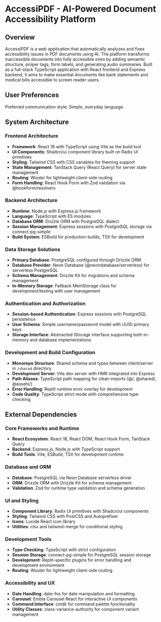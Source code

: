 # AccessiPDF - AI-Powered Document Accessibility Platform

## Overview

AccessiPDF is a web application that automatically analyzes and fixes accessibility issues in PDF documents using AI. The platform transforms inaccessible documents into fully accessible ones by adding semantic structure, proper tags, form labels, and generating audio summaries. Built as a full-stack TypeScript application with React frontend and Express backend, it aims to make essential documents like bank statements and medical bills accessible to screen reader users.

## User Preferences

Preferred communication style: Simple, everyday language.

## System Architecture

### Frontend Architecture
- **Framework**: React 18 with TypeScript using Vite as the build tool
- **UI Components**: Shadcn/ui component library built on Radix UI primitives
- **Styling**: Tailwind CSS with CSS variables for theming support
- **State Management**: TanStack Query (React Query) for server state management
- **Routing**: Wouter for lightweight client-side routing
- **Form Handling**: React Hook Form with Zod validation via @hookform/resolvers

### Backend Architecture
- **Runtime**: Node.js with Express.js framework
- **Language**: TypeScript with ES modules
- **Database ORM**: Drizzle ORM with PostgreSQL dialect
- **Session Management**: Express sessions with PostgreSQL storage via connect-pg-simple
- **Build System**: ESBuild for production builds, TSX for development

### Data Storage Solutions
- **Primary Database**: PostgreSQL configured through Drizzle ORM
- **Database Provider**: Neon Database (@neondatabase/serverless) for serverless PostgreSQL
- **Schema Management**: Drizzle Kit for migrations and schema management
- **In-Memory Storage**: Fallback MemStorage class for development/testing with user management

### Authentication and Authorization
- **Session-based Authentication**: Express sessions with PostgreSQL persistence
- **User Schema**: Simple username/password model with UUID primary keys
- **Storage Interface**: Abstracted IStorage interface supporting both in-memory and database implementations

### Development and Build Configuration
- **Monorepo Structure**: Shared schema and types between client/server in `/shared` directory
- **Development Server**: Vite dev server with HMR integrated into Express
- **Path Aliases**: TypeScript path mapping for clean imports (@/, @shared/, @assets/)
- **Error Handling**: Replit runtime error overlay for development
- **Code Quality**: TypeScript strict mode with comprehensive type checking

## External Dependencies

### Core Frameworks and Runtime
- **React Ecosystem**: React 18, React DOM, React Hook Form, TanStack Query
- **Backend**: Express.js, Node.js with TypeScript support
- **Build Tools**: Vite, ESBuild, TSX for development runtime

### Database and ORM
- **Database**: PostgreSQL via Neon Database serverless driver
- **ORM**: Drizzle ORM with Drizzle Kit for schema management
- **Validation**: Zod for runtime type validation and schema generation

### UI and Styling
- **Component Library**: Radix UI primitives with Shadcn/ui components
- **Styling**: Tailwind CSS with PostCSS and Autoprefixer
- **Icons**: Lucide React icon library
- **Utilities**: clsx and tailwind-merge for conditional styling

### Development Tools
- **Type Checking**: TypeScript with strict configuration
- **Session Storage**: connect-pg-simple for PostgreSQL session storage
- **Development**: Replit-specific plugins for error handling and development environment
- **Routing**: Wouter for lightweight client-side routing

### Accessibility and UX
- **Date Handling**: date-fns for date manipulation and formatting
- **Carousel**: Embla Carousel React for interactive UI components
- **Command Interface**: cmdk for command palette functionality
- **Utility Classes**: class-variance-authority for component variant management
